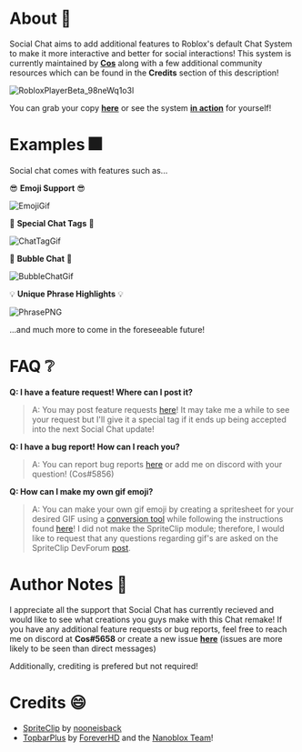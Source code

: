 # About 📜

Social Chat aims to add additional features to Roblox's default Chat System to make it more interactive and better for social interactions! This system is currently maintained by [**Cos**](https://twitter.com/CosRBX) along with a few additional community resources which can be found in the **Credits** section of this description!

![RobloxPlayerBeta_98neWq1o3l](https://user-images.githubusercontent.com/52884117/184506825-c6fcfeca-db5f-4ebc-8476-19684c60354b.gif)

You can grab your copy [**here**](https://www.roblox.com/library/10822791303/SocialChat-v1-1) or see the system [**in action**](https://www.roblox.com/games/10571889167/Social-Chat-TestPlace) for yourself!

# Examples 🎆

Social chat comes with features such as...

😎 **Emoji Support** 😎

![EmojiGif](https://user-images.githubusercontent.com/52884117/184453154-1411a938-340d-4ba3-ab93-4c73551e8d1e.gif)

👀 **Special Chat Tags** 👀

![ChatTagGif](https://media.giphy.com/media/FmE4avoqlXBychCNhm/giphy.gif)

💬 **Bubble Chat** 💬

![BubbleChatGif](https://user-images.githubusercontent.com/52884117/184453190-e093af93-8767-4f3b-8001-b30fa2f9d4fb.gif)

💡 **Unique Phrase Highlights** 💡

![PhrasePNG](https://user-images.githubusercontent.com/52884117/184453271-26cbf145-ae8b-4d61-8b2a-d371532425db.png)

...and much more to come in the foreseeable future!

# FAQ ❔

**Q: I have a feature request! Where can I post it?**
> A: You may post feature requests [here](https://github.com/Cosmental/Social-Chat/issues/new)! It may take me a while to see your request but I'll give it a special tag if it ends up being accepted into the next Social Chat update!

**Q: I have a bug report! How can I reach you?**
> A: You can report bug reports [here](https://github.com/Cosmental/Social-Chat/issues/new) or add me on discord with your question! (Cos#5856)

**Q: How can I make my own gif emoji?**
> A: You can make your own gif emoji by creating a spritesheet for your desired GIF using a [conversion tool](https://ezgif.com/gif-to-sprite) while following the instructions found [here](https://devforum.roblox.com/t/spriteclip-sprite-sheet-animation-module/294195)! I did not make the SpriteClip module; therefore, I would like to request that any questions regarding gif's are asked on the SpriteClip DevForum [post](https://devforum.roblox.com/t/spriteclip-sprite-sheet-animation-module/294195).

# Author Notes 📝

I appreciate all the support that Social Chat has currently recieved and would like to see what creations you guys make with this Chat remake! If you have any additional feature requests or bug reports, feel free to reach me on discord at **Cos#5658** or create a new issue [**here**](https://github.com/Cosmental/Social-Chat/issues/new) (issues are more likely to be seen than direct messages)

Additionally, crediting is prefered but not required!

# Credits 😄

- [SpriteClip](https://devforum.roblox.com/t/spriteclip-sprite-sheet-animation-module/294195) by [nooneisback](https://www.roblox.com/users/24361425/profile)
- [TopbarPlus](https://devforum.roblox.com/t/topbarplus-v276-construct-intuitive-topbar-icons-customise-them-with-themes-dropdowns-captions-labels-and-much-more/1017485) by [ForeverHD](https://devforum.roblox.com/u/ForeverHD) and the [Nanoblox Team](https://www.roblox.com/groups/8141947/Nanoblox#!/about)!
